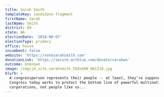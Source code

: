 ```yaml
---
title: Sarah Smith
templateKey: candidate-fragment
firstName: Sarah
lastName: Smith
district: 09
state: WA
electionDate: '2018-08-07'
electionType: primary
office: house
incumbent: false
website: 'https://votesarahsmith.com'
donationLink: 'https://secure.actblue.com/donate/sarahwa'
outcome: Unknown
image: /img/jd_site_sarahsmith_550x600_061218.jpg
blurb: >
  A congressperson represents their people -- at least, they’re supposed to.
  Congress today works to protect the bottom line of powerful multinational
  corporations, not people like us...
---
```


